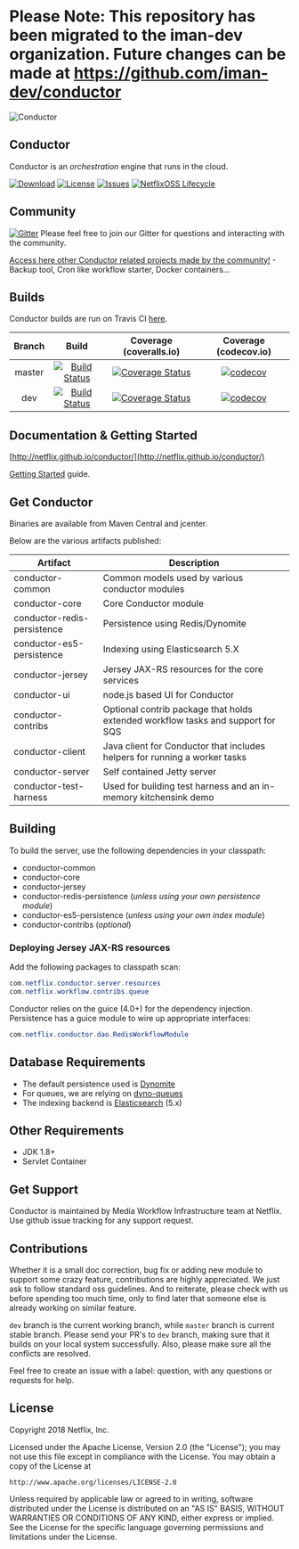 # Please Note:  This repository has been migrated to the iman-dev organization.  Future changes can be made at https://github.com/iman-dev/conductor
 
![Conductor](docs/docs/img/conductor-vector-x.png)


## Conductor
Conductor is an _orchestration_ engine that runs in the cloud.



[![Download](https://api.bintray.com/packages/netflixoss/maven/conductor/images/download.svg)](https://bintray.com/netflixoss/maven/conductor/_latestVersion)
[![License](https://img.shields.io/github/license/Netflix/conductor.svg)](http://www.apache.org/licenses/LICENSE-2.0)
[![Issues](https://img.shields.io/github/issues/Netflix/conductor.svg)](https://github.com/Netflix/conductor/issues)
[![NetflixOSS Lifecycle](https://img.shields.io/osslifecycle/Netflix/conductor.svg)]()

## Community
[![Gitter](https://badges.gitter.im/netflix-conductor/community.svg)](https://gitter.im/netflix-conductor/community?utm_source=badge&utm_medium=badge&utm_campaign=pr-badge) Please feel free to join our Gitter for questions and interacting with the community.

[Access here other Conductor related projects made by the community!](/RELATED.md) - Backup tool, Cron like workflow starter, Docker containers...

## Builds
Conductor builds are run on Travis CI [here](https://travis-ci.org/Netflix/conductor).

| Branch |                                                     Build                                                     |                                                                 Coverage (coveralls.io)                                                                |                                                        Coverage (codecov.io)                                                       |
|:------:|:-------------------------------------------------------------------------------------------------------------:|:------------------------------------------------------------------------------------------------------------------------------------------------------:|:----------------------------------------------------------------------------------------------------------------------------------:|
| master | [![Build Status](https://travis-ci.org/Netflix/conductor.svg?branch=master)](https://travis-ci.org/Netflix/conductor) | [![Coverage Status](https://coveralls.io/repos/github/Netflix/conductor/badge.svg?branch=master)](https://coveralls.io/github/Netflix/conductor?branch=master) | [![codecov](https://codecov.io/gh/Netflix/conductor/branch/master/graph/badge.svg)](https://codecov.io/gh/Netflix/conductor/branch/master) |
| dev | [![Build Status](https://travis-ci.org/Netflix/conductor.svg?branch=dev)](https://travis-ci.org/Netflix/conductor) | [![Coverage Status](https://coveralls.io/repos/github/Netflix/conductor/badge.svg?branch=dev)](https://coveralls.io/github/Netflix/conductor?branch=dev) | [![codecov](https://codecov.io/gh/Netflix/conductor/branch/dev/graph/badge.svg)](https://codecov.io/gh/Netflix/conductor/branch/dev) |

## Documentation & Getting Started
[http://netflix.github.io/conductor/](http://netflix.github.io/conductor/)

[Getting Started](https://netflix.github.io/conductor/gettingstarted/basicconcepts/) guide.

## Get Conductor
Binaries are available from Maven Central and jcenter.

Below are the various artifacts published:

|Artifact|Description|
|-----------|---------------|
|conductor-common|Common models used by various conductor modules|
|conductor-core|Core Conductor module|
|conductor-redis-persistence|Persistence using Redis/Dynomite|
|conductor-es5-persistence|Indexing using Elasticsearch 5.X|
|conductor-jersey|Jersey JAX-RS resources for the core services|
|conductor-ui|node.js based UI for Conductor|
|conductor-contribs|Optional contrib package that holds extended workflow tasks and support for SQS|
|conductor-client|Java client for Conductor that includes helpers for running a worker tasks|
|conductor-server|Self contained Jetty server|
|conductor-test-harness|Used for building test harness and an in-memory kitchensink demo|

## Building
To build the server, use the following dependencies in your classpath:

* conductor-common
* conductor-core
* conductor-jersey
* conductor-redis-persistence (_unless using your own persistence module_)
* conductor-es5-persistence (_unless using your own index module_)
* conductor-contribs (_optional_)


### Deploying Jersey JAX-RS resources
Add the following packages to classpath scan:

```java
com.netflix.conductor.server.resources
com.netflix.workflow.contribs.queue
```
Conductor relies on the guice (4.0+) for the dependency injection.
Persistence has a guice module to wire up appropriate interfaces:

```java
com.netflix.conductor.dao.RedisWorkflowModule
```
## Database Requirements

* The default persistence used is [Dynomite](https://github.com/Netflix/dynomite)
* For queues, we are relying on [dyno-queues](https://github.com/Netflix/dyno-queues)
* The indexing backend is [Elasticsearch](https://www.elastic.co/) (5.x)

## Other Requirements
* JDK 1.8+
* Servlet Container

## Get Support
Conductor is maintained by Media Workflow Infrastructure team at Netflix.  Use github issue tracking for any support request. 

## Contributions
Whether it is a small doc correction, bug fix or adding new module to support some crazy feature, contributions are highly appreciated. We just ask to follow standard oss guidelines. And to reiterate, please check with us before spending too much time, only to find later that someone else is already working on similar feature. 

`dev` branch is the current working branch, while `master` branch is current stable branch. Please send your PR's to `dev` branch, making sure that it builds on your local system successfully. Also, please make sure all the conflicts are resolved.

Feel free to create an issue with a label: question, with any questions or requests for help.

## License
Copyright 2018 Netflix, Inc.

Licensed under the Apache License, Version 2.0 (the "License");
you may not use this file except in compliance with the License.
You may obtain a copy of the License at

    http://www.apache.org/licenses/LICENSE-2.0

Unless required by applicable law or agreed to in writing, software
distributed under the License is distributed on an "AS IS" BASIS,
WITHOUT WARRANTIES OR CONDITIONS OF ANY KIND, either express or implied.
See the License for the specific language governing permissions and
limitations under the License.
